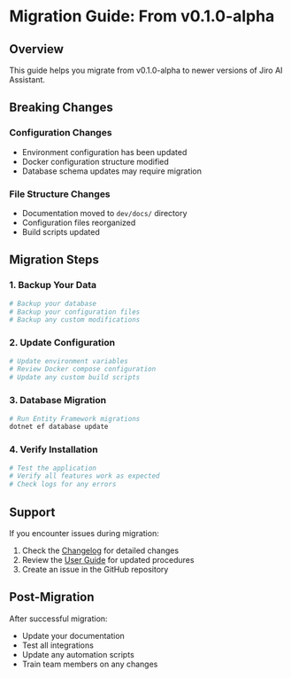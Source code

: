 # Migration Guide: From v0.1.0-alpha

## Overview

This guide helps you migrate from v0.1.0-alpha to newer versions of Jiro AI Assistant.

## Breaking Changes

### Configuration Changes

- Environment configuration has been updated
- Docker configuration structure modified
- Database schema updates may require migration

### File Structure Changes

- Documentation moved to `dev/docs/` directory
- Configuration files reorganized
- Build scripts updated

## Migration Steps

### 1. Backup Your Data

```bash
# Backup your database
# Backup your configuration files
# Backup any custom modifications
```

### 2. Update Configuration

```bash
# Update environment variables
# Review Docker compose configuration
# Update any custom build scripts
```

### 3. Database Migration

```bash
# Run Entity Framework migrations
dotnet ef database update
```

### 4. Verify Installation

```bash
# Test the application
# Verify all features work as expected
# Check logs for any errors
```

## Support

If you encounter issues during migration:

1. Check the [Changelog](index.md) for detailed changes
2. Review the [User Guide](../user-guide.md) for updated procedures
3. Create an issue in the GitHub repository

## Post-Migration

After successful migration:

- Update your documentation
- Test all integrations
- Update any automation scripts
- Train team members on any changes
